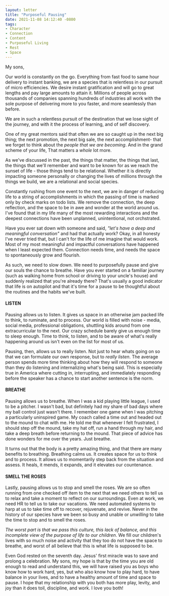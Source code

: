 ```yaml
---
layout: letter
title: "Purposeful Pausing"
date: 2021-11-08 14:12:40 -0800
tags:
- Character
- Connection
- Content
- Purposeful Living
- Rest
- Space
---
```

My sons,

Our world is constantly on the go. Everything from fast food to same hour delivery to instant banking, we are a species that is relentless in our pursuit of micro efficiencies. We desire instant gratification and will go to great lengths and pay large amounts to attain it. Millions of people across thousands of companies spanning hundreds of industries all work with the sole purpose of delivering more to you faster, and more seamlessly than before.

We are in such a relentless pursuit of the destination that we lose sight of the journey, and with it the process of learning, and of self discovery.

One of my great mentors said that often we are so caught up in the next big thing; the next promotion, the next big sale, the next accomplishment- that we forget to think about the *people that we are becoming*. And in the grand scheme of your life, That matters a *whole* lot more.

As we've discussed in the past, the things that matter, the things that last, the things that we'll remember and want to be known for as we reach the sunset of life - those things tend to be relational. Whether it is directly impacting someone personally or changing the lives of millions through the things we build, we are a relational and social species.

Constantly rushing from one event to the next, we are in danger of reducing life to a string of accomplishments in which the passing of time is marked only by check marks on todo lists. We remove the connection, the deep reflection, and the space to be in awe and wonder at the world around us. I've found that in my life many of the most rewarding interactions and the deepest connections have been unplanned, unintentional, not orchstrated.

Have you ever sat down with someone and said, *"let's have a deep and meaningful conversation"* and had that actually work? Okay, in all honesty l've never tried that, but I can't for the life of me imagine that would work. Most of my most meaningful and impactful conversations have happened when I least expected them. Connection needs time, and needs the space to spontaneously grow and flourish.

As such, we need to slow down. We need to purposefully pause and give our souls the chance to breathe. Have you ever started on a familiar journey (such as walking home from school or driving to your uncle's house) and suddenly realized that you're already there? That's usually a good indicator that life is on autopilot and that it's time for a pause to be thoughtful about the routines and the habits we've built.

#### LISTEN
Pausing allows us to listen. It gives us space in an otherwise jam packed life to think, to ruminate, and to process. Our world is filled with noise - media, social media, professional obligations, shuttling kids around from one extracurricular to the next. Our crazy schedule barely give us enough time to sleep enough. Time to think, to listen, and to be aware of what's really happening around us isn't even on the list for most of us.

Pausing, then, allows us to really listen. Not just to hear whats going on so that we can formulate our own response, but to *really listen*. The average person spends more time thinking about how they will respond to someone than they do listening and internalizing what's being said. This is especially true in America where cutting in, interrupting, and immediately responding before the speaker has a chance to start another sentence is the norm.

#### BREATHE
Pausing allows us to breathe. When I was a kid playing little league, I used to be a pitcher. I wasn't bad, but definitely had my share of bad days where my ball control just wasn't there. I remember one game when I was pitching a particularly uninspired game. My coach called a time out and headed out to the mound to chat with me. He told me that whenever I felt frustrated, I should step off the mound, take my hat off, run a hand through my hair, and take a deep breath before returning to the mound. That piece of advice has done wonders for me over the years. Just breathe.

It turns out that the body is a pretty amazing thing, and that there are many benefits to breathing. Breathing calms us. It creates space for us to think and to process. It allows us to momentarily step back from the situation and assess. It heals, it mends, it expands, and it elevates our countenance.

#### SMELL THE ROSES
Lastly, pausing allows us to stop and smell the roses. We are so often running from one checked off item to the next that we need others to tell us to relax and take a moment to reflect on our surroundings. Even at work, we need HR to tell us to take our vacations. We need automated systems to harp at us to take time off to recover, rejuvenate, and revive. Never in the history of our species have we been so busy and unable or *unwilling* to take the time to stop and to smell the roses.

*The worst part is that we pass this culture, this lack of balance, and this incomplete view of the purpose of life to our children*. We fill our children's lives with so much noise and activity that they too do not have the space to breathe, and worst of all believe that this is what life is supposed to be.

Even God rested on the seventh day. Jesus' first miracle was to save and prolong a celebration. My sons, my hope is that by the time you are old enough to read and understand this, we will have raised you as boys who know how to work hard, yes, but who also know how to play hard, to have balance in your lives, and to have a healthy amount of time and space to pause. I hope that my relationship with you both has more play, levity, and joy than it does toil, discipline, and work. I love you both!
